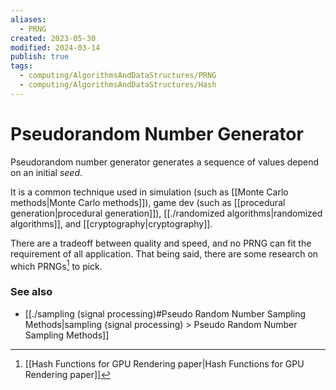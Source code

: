 ```yaml
---
aliases:
  - PRNG
created: 2023-05-30
modified: 2024-03-14
publish: true
tags:
  - computing/AlgorithmsAndDataStructures/PRNG
  - computing/AlgorithmsAndDataStructures/Hash
---
```


# Pseudorandom Number Generator
Pseudorandom number generator generates a sequence of values depend on an initial _seed_.

It is a common technique used in simulation (such as [[Monte Carlo methods|Monte Carlo methods]]), game dev (such as [[procedural generation|procedural generation]]), [[./randomized algorithms|randomized algorithms]], and [[cryptography|cryptography]].

There are a tradeoff between quality and speed, and no PRNG can fit the requirement of all application. That being said, there are some research on which PRNGs[^1] to pick.

### See also
- [[./sampling (signal processing)#Pseudo Random Number Sampling Methods|sampling (signal processing) > Pseudo Random Number Sampling Methods]]

[^1]: [[Hash Functions for GPU Rendering paper|Hash Functions for GPU Rendering paper]]